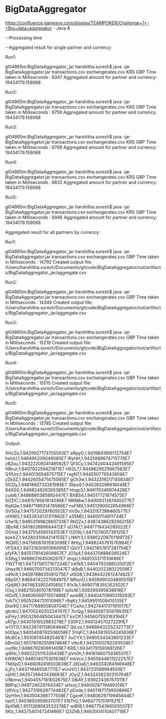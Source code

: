BigDataAggregator
=================

https://confluence.gamesys.corp/display/TEAMPOKER/Challenge+1+-+Big+data+aggregator - Java 8



--Processing time

--Aggregated result for single partner and currency:

Run1:

gl04865m:BigDataAggregator_jar harshitha.suresh$ java -jar BigDataAggregator.jar transactions.csv exchangerates.csv KRS GBP
Time taken in Milliseconds : 8347
Aggregated amount for partner and currency: 19434179.159068

Run2:

gl04865m:BigDataAggregator_jar harshitha.suresh$ java -jar BigDataAggregator.jar transactions.csv exchangerates.csv KRS GBP
Time taken in Milliseconds : 6759
Aggregated amount for partner and currency: 19434179.159068

Run3:

gl04865m:BigDataAggregator_jar harshitha.suresh$ java -jar BigDataAggregator.jar transactions.csv exchangerates.csv KRS GBP
Time taken in Milliseconds : 6798
Aggregated amount for partner and currency: 19434179.159068

Run4:

gl04865m:BigDataAggregator_jar harshitha.suresh$ java -jar BigDataAggregator.jar transactions.csv exchangerates.csv KRS GBP
Time taken in Milliseconds : 6832
Aggregated amount for partner and currency: 19434179.159068

Run5:

gl04865m:BigDataAggregator_jar harshitha.suresh$ java -jar BigDataAggregator.jar transactions.csv exchangerates.csv KRS GBP
Time taken in Milliseconds : 6946
Aggregated amount for partner and currency: 19434179.159068

Aggregated result for all partners by currency:

Run1:

gl04865m:BigDataAggregator_jar harshitha.suresh$ java -jar BigDataAggregator.jar transactions.csv exchangerates.csv GBP
Time taken in Milliseconds : 14792
Created output file: /Users/harshitha.suresh/Documents/gitcode/BigDataAggregator/out/artifacts/BigDataAggregator_jar/aggregate.csv

Run2:

gl04865m:BigDataAggregator_jar harshitha.suresh$ java -jar BigDataAggregator.jar transactions.csv exchangerates.csv GBP
Time taken in Milliseconds : 14349
Created output file: /Users/harshitha.suresh/Documents/gitcode/BigDataAggregator/out/artifacts/BigDataAggregator_jar/aggregate.csv

Run3:

gl04865m:BigDataAggregator_jar harshitha.suresh$ java -jar BigDataAggregator.jar transactions.csv exchangerates.csv GBP
Time taken in Milliseconds : 15219
Created output file: /Users/harshitha.suresh/Documents/gitcode/BigDataAggregator/out/artifacts/BigDataAggregator_jar/aggregate.csv

Run4:

gl04865m:BigDataAggregator_jar harshitha.suresh$ java -jar BigDataAggregator.jar transactions.csv exchangerates.csv GBP
Time taken in Milliseconds : 15515
Created output file: /Users/harshitha.suresh/Documents/gitcode/BigDataAggregator/out/artifacts/BigDataAggregator_jar/aggregate.csv

Run5:

gl04865m:BigDataAggregator_jar harshitha.suresh$ java -jar BigDataAggregator.jar transactions.csv exchangerates.csv GBP
Time taken in Milliseconds : 13785
Created output file: /Users/harshitha.suresh/Documents/gitcode/BigDataAggregator/out/artifacts/BigDataAggregator_jar/aggregate.csv


Output:

XHcZe,1.9429927173705563E7
eRpyG,1.9419841956112754E7
hsIoU,1.946495209049085E7
lRyHH,1.9425868674715776E7
zB2au,1.9432220924148582E7
Qf3Cy,1.9474240442491595E7
HRnJr,1.940792259421971E7
HX2L7,1.9449629525667563E7
Q1fUm,1.944013654675715E7
rsgN7,1.944550779543906E7
zZkSZ,1.9442605471475065E7
gCh3w,1.9432319217145834E7
5lCDy,1.9481860733261988E7
39po9,1.945283296616048E7
84XSG,1.948824826355385E7
hhqp3,1.946115346974428E7
cuib6,1.9486880385892447E7
BXBS4,1.94517721674575E7
5IZDC,1.9481579561814096E7
MRN8w,1.9490931387445077E7
KqKQe,1.9467118931476586E7
nsFM9,1.9451390002654966E7
GVSGa,1.947572029760502E7
tiVSo,1.9433157289460577E7
nHiWG,1.9452634131311882E7
a35MD,1.94600114811734E7
U1w1S,1.9485319982860733E7
RhDZx,1.9387438628266215E7
3Bz48,1.941902686664412E7
uO7A7,1.9497716434285022E7
OGVat,1.9437554565143153E7
OZ0tb,1.947107405739125E7
bzeXZ,1.9428031064214155E7
LNNY3,1.9380220870118972E7
16Q6D,1.9475608763583098E7
8Hlyj,1.9488245761576984E7
VFS4X,1.9472163065169495E7
iQzVT,1.9421857617281754E7
pfyFA,1.9455178142609857E7
JO1p4,1.944370889639524E7
03tbg,1.949863164508267E7
shqzi,1.949133371510686E7
YWZTW,1.9473758117167234E7
hA1k9,1.9404793386020012E7
UtwyW,1.9460700734213047E7
di8sB,1.944020228022509E7
vd9cR,1.9409788635061275E7
ut5GB,1.9438442261247482E7
68pGf,1.9469474222706497E7
M6snO,1.9458990204895515E7
rQdjW,1.947463390241085E7
91x1k,1.9490718355352502E7
iCIuj,1.9462150401078798E7
iqXcM,1.939299395838618E7
HDxfE,1.9460606971057486E7
wobBE,1.9440470885319293E7
1vA7V,1.950528473101096E7
r8qKz,1.9459951009410135E7
DIw9G,1.9471768905809704E7
FCaXo,1.9427441731191017E7
gbnkU,1.9470524030234747E7
7crQg,1.944659730878935E7
xiFHy,1.9503290485043447E7
kvCtf,1.945607550163194E7
uR7jp,1.9430191652983278E7
530P2,1.946124570272291E7
w13TO,1.9423874113806464E7
QtLox,1.9466843225232773E7
b0Opp,1.9405408792506058E7
5YqFC,1.9443619554245636E7
Mu9Ce,1.951097454925461E7
3uCYX,1.9490534343861233E7
bBm0d,1.9517809255997464E7
vtkcR,1.9431000792293534E7
uvd9c,1.948679290691409E7
KRS,1.9434179159068126E7
qi6Hc,1.9492225115326438E7
pVn0h,1.9418146075936537E7
kW8KW,1.948014075301636E7
mkVco,1.9455644611522257E7
TMXpD,1.9466082416503638E7
J9Oa6,1.949334284166948E7
iLjPz,1.943718465587711E7
eUvHO,1.943723589964505E7
xIjH0,1.9435726642436683E7
JOyiZ,1.9432438230310764E7
U8bmw,1.9404057181602675E7
08iAY,1.93922436767011E7
BBPqi,1.94972402974434E7
sHszy,1.9480928719489314E7
U6Vcy,1.9427316626774482E7
pDxde,1.9401187179900896E7
QyH1m,1.943504398777559E7
CgxnK,1.9480629719945844E7
tast1,1.945365095983707E7
EN7hG,1.946477515191521E7
6pXNB,1.9511268063532278E7
wiBf8,1.9467754366505507E7
tlKtL,1.9437540147241466E7
Q3ZhB,1.9463004110407718E7









